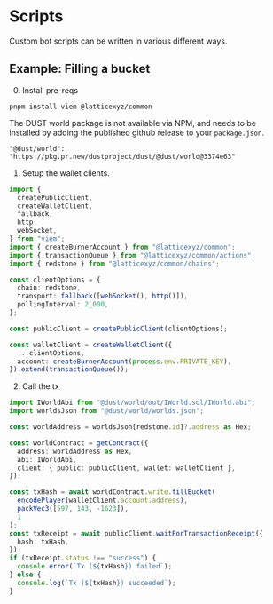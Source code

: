 # Scripts

Custom bot scripts can be written in various different ways.

## Example: Filling a bucket

0. Install pre-reqs

```
pnpm install viem @latticexyz/common
```

The DUST world package is not available via NPM, and needs to be installed by adding the published github release to your `package.json`.

`"@dust/world": "https://pkg.pr.new/dustproject/dust/@dust/world@3374e63"`

1. Setup the wallet clients.

```typescript
import {
  createPublicClient,
  createWalletClient,
  fallback,
  http,
  webSocket,
} from "viem";
import { createBurnerAccount } from "@latticexyz/common";
import { transactionQueue } from "@latticexyz/common/actions";
import { redstone } from "@latticexyz/common/chains";

const clientOptions = {
  chain: redstone,
  transport: fallback([webSocket(), http()]),
  pollingInterval: 2_000,
};

const publicClient = createPublicClient(clientOptions);

const walletClient = createWalletClient({
  ...clientOptions,
  account: createBurnerAccount(process.env.PRIVATE_KEY),
}).extend(transactionQueue());
```

2. Call the tx

```typescript
import IWorldAbi from "@dust/world/out/IWorld.sol/IWorld.abi";
import worldsJson from "@dust/world/worlds.json";

const worldAddress = worldsJson[redstone.id]?.address as Hex;

const worldContract = getContract({
  address: worldAddress as Hex,
  abi: IWorldAbi,
  client: { public: publicClient, wallet: walletClient },
});

const txHash = await worldContract.write.fillBucket(
  encodePlayer(walletClient.account.address),
  packVec3([597, 143, -1623]),
  1
);
const txReceipt = await publicClient.waitForTransactionReceipt({
  hash: txHash,
});
if (txReceipt.status !== "success") {
  console.error(`Tx (${txHash}) failed`);
} else {
  console.log(`Tx (${txHash}) succeeded`);
}
```
